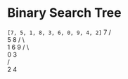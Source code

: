 # Binary Search Tree
``` [7, 5, 1, 8, 3, 6, 0, 9, 4, 2] ``` 
                7
               / \
             5     8
            /  \    \
          1     6    9
         / \         
        0   3          
           / \
          2   4
              
